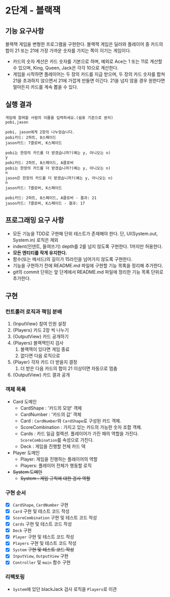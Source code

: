 # 2단계 - 블랙잭

## 기능 요구사항
블랙잭 게임을 변형한 프로그램을 구현한다. 블랙잭 게임은 딜러와 플레이어 중 카드의 합이 21 또는 21에 가장 가까운 숫자를 가지는 쪽이 이기는 게임이다.

- 카드의 숫자 계산은 카드 숫자를 기본으로 하며, 예외로 Ace는 1 또는 11로 계산할 수 있으며, King, Queen, Jack은 각각 10으로 계산한다.
- 게임을 시작하면 플레이어는 두 장의 카드를 지급 받으며, 두 장의 카드 숫자를 합쳐 21을 초과하지 않으면서 21에 가깝게 만들면 이긴다. 21을 넘지 않을 경우 원한다면 얼마든지 카드를 계속 뽑을 수 있다.

## 실행 결과

```
게임에 참여할 사람의 이름을 입력하세요.(쉼표 기준으로 분리)
pobi,jason

pobi, jason에게 2장의 나누었습니다.
pobi카드: 2하트, 8스페이드
jason카드: 7클로버, K스페이드

pobi는 한장의 카드를 더 받겠습니까?(예는 y, 아니오는 n)
y
pobi카드: 2하트, 8스페이드, A클로버
pobi는 한장의 카드를 더 받겠습니까?(예는 y, 아니오는 n)
n
jason은 한장의 카드를 더 받겠습니까?(예는 y, 아니오는 n)
n
jason카드: 7클로버, K스페이드

pobi카드: 2하트, 8스페이드, A클로버 - 결과: 21
jason카드: 7클로버, K스페이드 - 결과: 17
```

## 프로그래밍 요구 사항
- 모든 기능을 TDD로 구현해 단위 테스트가 존재해야 한다. 단, UI(System.out, System.in) 로직은 제외
- indent(인덴트, 들여쓰기) depth를 2를 넘지 않도록 구현한다. 1까지만 허용한다.
- **모든 엔티티를 작게 유지한다.**
- 함수(또는 메서드)의 길이가 15라인을 넘어가지 않도록 구현한다.
- 기능을 구현하기 전에 README.md 파일에 구현할 기능 목록을 정리해 추가한다.
- git의 commit 단위는 앞 단계에서 README.md 파일에 정리한 기능 목록 단위로 추가한다.

## 구현

### 컨트롤러 로직과 책임 분배
1. {InputView} 참여 인원 설정
2. {Players} 카드 2장 씩 나누기
3. {OutputView} 카드 공개하기
4. {Players} 블랙잭인지 검사
   1. 블랙잭이 있다면 게임 종료
   2. 없다면 다음 로직으로
5. {Player} 각자 카드 더 받을지 결정
   1. 더 받은 다음 카드의 합이 21 이상이면 자동으로 멈춤
6. {OutputView} 카드 결과 공개

### 객체 목록
- Card 도메인
  - CardShape : '카드의 모양' 객체
  - CardNumber : '카드의 값' 객체
  - Card : `CardNumber`와 `CardShape`로 구성된 카드 객체. 
  - ScoreCombination : 가지고 있는 카드의 가능한 숫자 조합 객체.
  - Cards : 카드 일급 컬렉션. 플레이어가 가진 패의 역할을 가진다. `ScoreCombination`를 속성으로 가진다.
  - Deck : 게임을 진행할 전체 카드 덱
- Player 도메인
  - Player: 게임을 진행하는 플레이어의 역할
  - Players: 플레이어 전체가 행동할 로직
- ~~System 도메인~~
  - ~~System : 게임 규칙에 대한 검사 역할~~

### 구현 순서
- [x] `CardShape`, `CardNumber` 구현
- [x] `Card` 구현 및 테스트 코드 작성
- [x] `ScoreCombination` 구현 및 테스트 코드 작성
- [x] `Cards` 구현 및 테스트 코드 작성
- [x] `Deck` 구현
- [x] `Player` 구현 및 테스트 코드 작성
- [x] `Players` 구현 및 테스트 코드 작성
- [x] `System` ~~구현 및 테스트 코드 작성~~
- [x] `InputView`, `OutputView` 구현
- [x] `Controller` 및 `main` 함수 구현

### 리팩토링
- `System`에 있던 blackJack 검사 로직을 `Players`로 이관